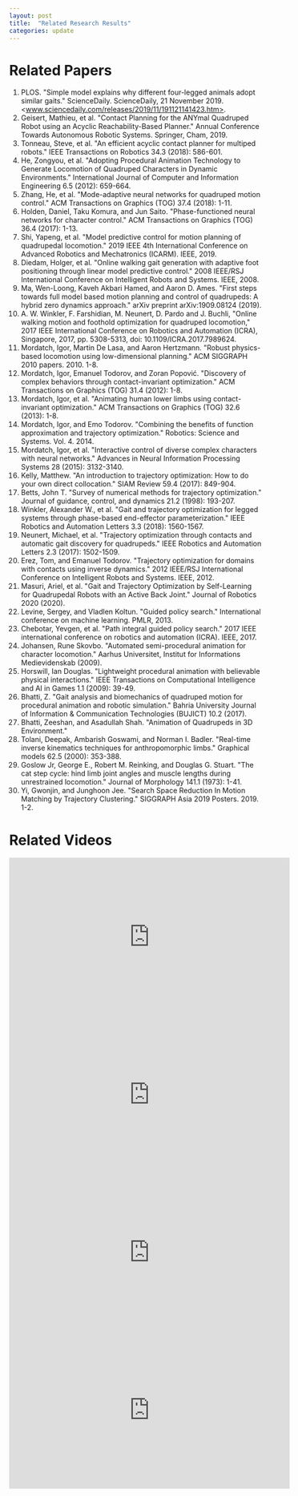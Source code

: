 ```yaml
---
layout: post
title:  "Related Research Results"
categories: update
---
```

# Related Papers
1. PLOS. "Simple model explains why different four-legged animals adopt similar gaits." ScienceDaily. ScienceDaily, 21 November 2019. <www.sciencedaily.com/releases/2019/11/191121141423.htm>.
2. Geisert, Mathieu, et al. "Contact Planning for the ANYmal Quadruped Robot using an Acyclic Reachability-Based Planner." Annual Conference Towards Autonomous Robotic Systems. Springer, Cham, 2019.
3. Tonneau, Steve, et al. "An efficient acyclic contact planner for multiped robots." IEEE Transactions on Robotics 34.3 (2018): 586-601.
4. He, Zongyou, et al. "Adopting Procedural Animation Technology to Generate Locomotion of Quadruped Characters in Dynamic Environments." International Journal of Computer and Information Engineering 6.5 (2012): 659-664.
5. Zhang, He, et al. "Mode-adaptive neural networks for quadruped motion control." ACM Transactions on Graphics (TOG) 37.4 (2018): 1-11.
6. Holden, Daniel, Taku Komura, and Jun Saito. "Phase-functioned neural networks for character control." ACM Transactions on Graphics (TOG) 36.4 (2017): 1-13.
7. Shi, Yapeng, et al. "Model predictive control for motion planning of quadrupedal locomotion." 2019 IEEE 4th International Conference on Advanced Robotics and Mechatronics (ICARM). IEEE, 2019.
8. Diedam, Holger, et al. "Online walking gait generation with adaptive foot positioning through linear model predictive control." 2008 IEEE/RSJ International Conference on Intelligent Robots and Systems. IEEE, 2008.
9. Ma, Wen-Loong, Kaveh Akbari Hamed, and Aaron D. Ames. "First steps towards full model based motion planning and control of quadrupeds: A hybrid zero dynamics approach." arXiv preprint arXiv:1909.08124 (2019).
10. A. W. Winkler, F. Farshidian, M. Neunert, D. Pardo and J. Buchli, "Online walking motion and foothold optimization for quadruped locomotion," 2017 IEEE International Conference on Robotics and Automation (ICRA), Singapore, 2017, pp. 5308-5313, doi: 10.1109/ICRA.2017.7989624.
11. Mordatch, Igor, Martin De Lasa, and Aaron Hertzmann. "Robust physics-based locomotion using low-dimensional planning." ACM SIGGRAPH 2010 papers. 2010. 1-8.
12. Mordatch, Igor, Emanuel Todorov, and Zoran Popović. "Discovery of complex behaviors through contact-invariant optimization." ACM Transactions on Graphics (TOG) 31.4 (2012): 1-8.
13. Mordatch, Igor, et al. "Animating human lower limbs using contact-invariant optimization." ACM Transactions on Graphics (TOG) 32.6 (2013): 1-8.
14. Mordatch, Igor, and Emo Todorov. "Combining the benefits of function approximation and trajectory optimization." Robotics: Science and Systems. Vol. 4. 2014.
15. Mordatch, Igor, et al. "Interactive control of diverse complex characters with neural networks." Advances in Neural Information Processing Systems 28 (2015): 3132-3140.
16. Kelly, Matthew. "An introduction to trajectory optimization: How to do your own direct collocation." SIAM Review 59.4 (2017): 849-904.
17. Betts, John T. "Survey of numerical methods for trajectory optimization." Journal of guidance, control, and dynamics 21.2 (1998): 193-207.
18. Winkler, Alexander W., et al. "Gait and trajectory optimization for legged systems through phase-based end-effector parameterization." IEEE Robotics and Automation Letters 3.3 (2018): 1560-1567.
19. Neunert, Michael, et al. "Trajectory optimization through contacts and automatic gait discovery for quadrupeds." IEEE Robotics and Automation Letters 2.3 (2017): 1502-1509.
20. Erez, Tom, and Emanuel Todorov. "Trajectory optimization for domains with contacts using inverse dynamics." 2012 IEEE/RSJ International Conference on Intelligent Robots and Systems. IEEE, 2012.
21. Masuri, Ariel, et al. "Gait and Trajectory Optimization by Self-Learning for Quadrupedal Robots with an Active Back Joint." Journal of Robotics 2020 (2020).
22. Levine, Sergey, and Vladlen Koltun. "Guided policy search." International conference on machine learning. PMLR, 2013.
23. Chebotar, Yevgen, et al. "Path integral guided policy search." 2017 IEEE international conference on robotics and automation (ICRA). IEEE, 2017.
24. Johansen, Rune Skovbo. "Automated semi-procedural animation for character locomotion." Aarhus Universitet, Institut for Informations Medievidenskab (2009).
25. Horswill, Ian Douglas. "Lightweight procedural animation with believable physical interactions." IEEE Transactions on Computational Intelligence and AI in Games 1.1 (2009): 39-49.
26. Bhatti, Z. "Gait analysis and biomechanics of quadruped motion for procedural animation and robotic simulation." Bahria University Journal of Information & Communication Technologies (BUJICT) 10.2 (2017).
27. Bhatti, Zeeshan, and Asadullah Shah. "Animation of Quadrupeds in 3D Environment."
28. Tolani, Deepak, Ambarish Goswami, and Norman I. Badler. "Real-time inverse kinematics techniques for anthropomorphic limbs." Graphical models 62.5 (2000): 353-388.
29. Goslow Jr, George E., Robert M. Reinking, and Douglas G. Stuart. "The cat step cycle: hind limb joint angles and muscle lengths during unrestrained locomotion." Journal of Morphology 141.1 (1973): 1-41.
30. Yi, Gwonjin, and Junghoon Jee. "Search Space Reduction In Motion Matching by Trajectory Clustering." SIGGRAPH Asia 2019 Posters. 2019. 1-2.

# Related Videos
<div style="text-align: center;"><iframe width="560" height="315" src="https://www.youtube.com/embed/pBCVQbZtv78" frameborder="0" allow="accelerometer; autoplay; clipboard-write; encrypted-media; gyroscope; picture-in-picture" allowfullscreen></iframe></div>
<div style="text-align: center;"><iframe width="560" height="315" src="https://www.youtube.com/embed/57D-qgVX-6o" frameborder="0" allow="accelerometer; autoplay; clipboard-write; encrypted-media; gyroscope; picture-in-picture" allowfullscreen></iframe></div>
<div style="text-align: center;"><iframe width="560" height="315" src="https://www.youtube.com/embed/JZKaqQKcAnw" frameborder="0" allow="accelerometer; autoplay; clipboard-write; encrypted-media; gyroscope; picture-in-picture" allowfullscreen></iframe></div>
<div style="text-align: center;"><iframe width="560" height="315" src="https://www.youtube.com/embed/KSTn3ePDt50" frameborder="0" allow="accelerometer; autoplay; clipboard-write; encrypted-media; gyroscope; picture-in-picture" allowfullscreen></iframe></div>
